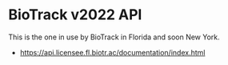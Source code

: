 # BioTrack v2022 API

This is the one in use by BioTrack in Florida and soon New York.

- https://api.licensee.fl.biotr.ac/documentation/index.html
